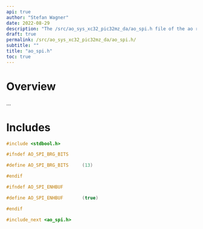 ```yaml
---
api: true
author: "Stefan Wagner"
date: 2022-08-29
description: "The /src/ao_sys_xc32_pic32mz_da/ao_spi.h file of the ao real-time operating system."
draft: true
permalink: /src/ao_sys_xc32_pic32mz_da/ao_spi.h/ 
subtitle: ""
title: "ao_spi.h"
toc: true
---
```


# Overview

...

# Includes

```c
#include <stdbool.h>

#ifndef AO_SPI_BRG_BITS

#define AO_SPI_BRG_BITS     (13)

#endif

#ifndef AO_SPI_ENHBUF

#define AO_SPI_ENHBUF       (true)

#endif

#include_next <ao_spi.h>

```
